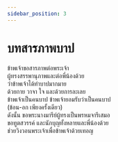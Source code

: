 ```yaml
---
sidebar_position: 3
---
```


# บทสารภาพบาป

ข้าพเจ้าขอสารภาพต่อพระเจ้า  
ผู้ทรงสรรพานุภาพและต่อพี่น้องด้วย  
ว่าข้าพเจ้าได้ทำบาปมากมาย  
ด้วยกาย วาจา ใจ และด้วยการละเลย  
ข้าพเจ้าเป็นคนบาป ข้าพเจ้ายอมรับว่าเป็นคนบาป   
(ข้อน-อก เพียงครั้งเดียว)  
ดังนั้น ขอพระนางมารีย์ผู้ทรงเป็นพรหมจารีเสมอ    
ขอทูตสวรรค์ และนักบุญทั้งหลายและพี่น้องด้วย  
ช่วยวิงวอนพระเจ้าเพื่อข้าพเจ้าด้วยเทอญ